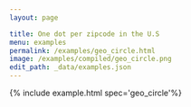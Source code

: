 ```yaml
---
layout: page

title: One dot per zipcode in the U.S
menu: examples
permalink: /examples/geo_circle.html
image: /examples/compiled/geo_circle.png
edit_path: _data/examples.json
---
```




{% include example.html spec='geo_circle'%}
